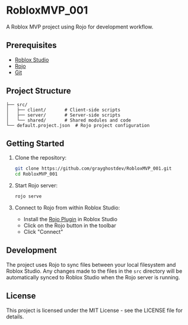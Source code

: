 # RobloxMVP_001

A Roblox MVP project using Rojo for development workflow.

## Prerequisites

- [Roblox Studio](https://www.roblox.com/create)
- [Rojo](https://rojo.space/docs/installation/)
- [Git](https://git-scm.com/downloads)

## Project Structure

```
├── src/
│   ├── client/       # Client-side scripts
│   ├── server/       # Server-side scripts
│   └── shared/       # Shared modules and code
└── default.project.json  # Rojo project configuration
```

## Getting Started

1. Clone the repository:
   ```bash
   git clone https://github.com/grayghostdev/RobloxMVP_001.git
   cd RobloxMVP_001
   ```

2. Start Rojo server:
   ```bash
   rojo serve
   ```

3. Connect to Rojo from within Roblox Studio:
   - Install the [Rojo Plugin](https://www.roblox.com/library/4048317704/Rojo-6) in Roblox Studio
   - Click on the Rojo button in the toolbar
   - Click "Connect"

## Development

The project uses Rojo to sync files between your local filesystem and Roblox Studio. Any changes made to the files in the `src` directory will be automatically synced to Roblox Studio when the Rojo server is running.

## License

This project is licensed under the MIT License - see the LICENSE file for details.